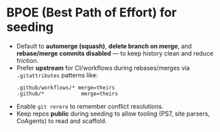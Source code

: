 # BPOE (Best Path of Effort) for seeding

- Default to **automerge (squash)**, **delete branch on merge**, and **rebase/merge commits disabled** — to keep history clean and reduce friction.
- Prefer **upstream** for CI/workflows during rebases/merges via `.gitattributes` patterns like:
  ```gitattributes
  .github/workflows/* merge=theirs
  .github/*            merge=theirs
  ```
- Enable `git rerere` to remember conflict resolutions.
- Keep repos **public** during seeding to allow tooling (PS7, site parsers, CoAgents) to read and scaffold.
